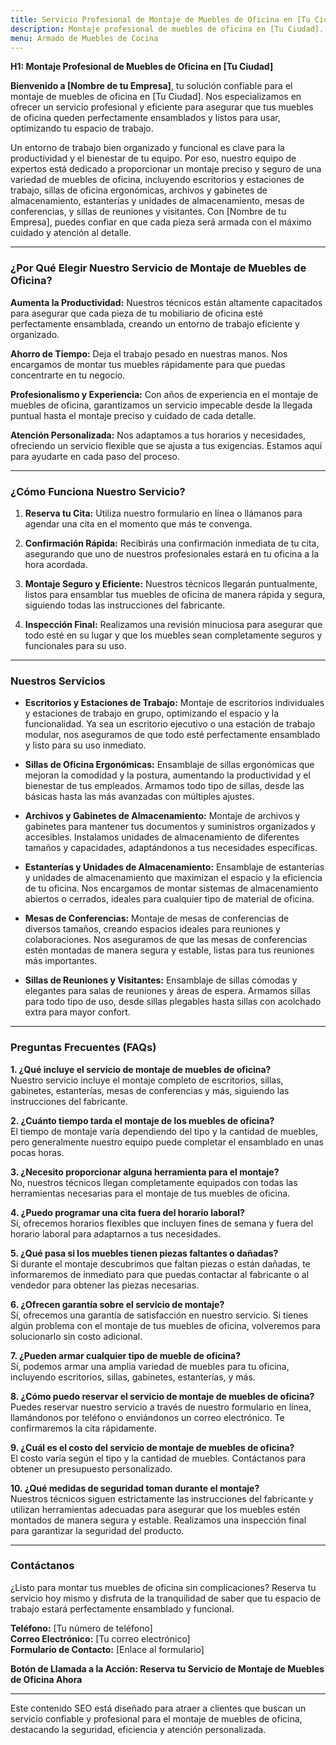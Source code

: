 ```yaml
---
title: Servicio Profesional de Montaje de Muebles de Oficina en [Tu Ciudad]
description: Montaje profesional de muebles de oficina en [Tu Ciudad]. Ensamblaje de escritorios, sillas, gabinetes y más. Reserva tu cita hoy y optimiza tu espacio de trabajo.
menu: Armado de Muebles de Cocina
---
```


**H1: Montaje Profesional de Muebles de Oficina en [Tu Ciudad]**

**Bienvenido a [Nombre de tu Empresa]**, tu solución confiable para el montaje de muebles de oficina en [Tu Ciudad]. Nos especializamos en ofrecer un servicio profesional y eficiente para asegurar que tus muebles de oficina queden perfectamente ensamblados y listos para usar, optimizando tu espacio de trabajo. 

Un entorno de trabajo bien organizado y funcional es clave para la productividad y el bienestar de tu equipo. Por eso, nuestro equipo de expertos está dedicado a proporcionar un montaje preciso y seguro de una variedad de muebles de oficina, incluyendo escritorios y estaciones de trabajo, sillas de oficina ergonómicas, archivos y gabinetes de almacenamiento, estanterías y unidades de almacenamiento, mesas de conferencias, y sillas de reuniones y visitantes. Con [Nombre de tu Empresa], puedes confiar en que cada pieza será armada con el máximo cuidado y atención al detalle.

---

### ¿Por Qué Elegir Nuestro Servicio de Montaje de Muebles de Oficina?

**Aumenta la Productividad:**
Nuestros técnicos están altamente capacitados para asegurar que cada pieza de tu mobiliario de oficina esté perfectamente ensamblada, creando un entorno de trabajo eficiente y organizado.

**Ahorro de Tiempo:**
Deja el trabajo pesado en nuestras manos. Nos encargamos de montar tus muebles rápidamente para que puedas concentrarte en tu negocio.

**Profesionalismo y Experiencia:**
Con años de experiencia en el montaje de muebles de oficina, garantizamos un servicio impecable desde la llegada puntual hasta el montaje preciso y cuidado de cada detalle.

**Atención Personalizada:**
Nos adaptamos a tus horarios y necesidades, ofreciendo un servicio flexible que se ajusta a tus exigencias. Estamos aquí para ayudarte en cada paso del proceso.

---

### ¿Cómo Funciona Nuestro Servicio?

1. **Reserva tu Cita:**
   Utiliza nuestro formulario en línea o llámanos para agendar una cita en el momento que más te convenga.

2. **Confirmación Rápida:**
   Recibirás una confirmación inmediata de tu cita, asegurando que uno de nuestros profesionales estará en tu oficina a la hora acordada.

3. **Montaje Seguro y Eficiente:**
   Nuestros técnicos llegarán puntualmente, listos para ensamblar tus muebles de oficina de manera rápida y segura, siguiendo todas las instrucciones del fabricante.

4. **Inspección Final:**
   Realizamos una revisión minuciosa para asegurar que todo esté en su lugar y que los muebles sean completamente seguros y funcionales para su uso.

---

### Nuestros Servicios

- **Escritorios y Estaciones de Trabajo:**
  Montaje de escritorios individuales y estaciones de trabajo en grupo, optimizando el espacio y la funcionalidad. Ya sea un escritorio ejecutivo o una estación de trabajo modular, nos aseguramos de que todo esté perfectamente ensamblado y listo para su uso inmediato.

- **Sillas de Oficina Ergonómicas:**
  Ensamblaje de sillas ergonómicas que mejoran la comodidad y la postura, aumentando la productividad y el bienestar de tus empleados. Armamos todo tipo de sillas, desde las básicas hasta las más avanzadas con múltiples ajustes.

- **Archivos y Gabinetes de Almacenamiento:**
  Montaje de archivos y gabinetes para mantener tus documentos y suministros organizados y accesibles. Instalamos unidades de almacenamiento de diferentes tamaños y capacidades, adaptándonos a tus necesidades específicas.

- **Estanterías y Unidades de Almacenamiento:**
  Ensamblaje de estanterías y unidades de almacenamiento que maximizan el espacio y la eficiencia de tu oficina. Nos encargamos de montar sistemas de almacenamiento abiertos o cerrados, ideales para cualquier tipo de material de oficina.

- **Mesas de Conferencias:**
  Montaje de mesas de conferencias de diversos tamaños, creando espacios ideales para reuniones y colaboraciones. Nos aseguramos de que las mesas de conferencias estén montadas de manera segura y estable, listas para tus reuniones más importantes.

- **Sillas de Reuniones y Visitantes:**
  Ensamblaje de sillas cómodas y elegantes para salas de reuniones y áreas de espera. Armamos sillas para todo tipo de uso, desde sillas plegables hasta sillas con acolchado extra para mayor confort.

---

### Preguntas Frecuentes (FAQs)

**1. ¿Qué incluye el servicio de montaje de muebles de oficina?**  
Nuestro servicio incluye el montaje completo de escritorios, sillas, gabinetes, estanterías, mesas de conferencias y más, siguiendo las instrucciones del fabricante.

**2. ¿Cuánto tiempo tarda el montaje de los muebles de oficina?**  
El tiempo de montaje varía dependiendo del tipo y la cantidad de muebles, pero generalmente nuestro equipo puede completar el ensamblado en unas pocas horas.

**3. ¿Necesito proporcionar alguna herramienta para el montaje?**  
No, nuestros técnicos llegan completamente equipados con todas las herramientas necesarias para el montaje de tus muebles de oficina.

**4. ¿Puedo programar una cita fuera del horario laboral?**  
Sí, ofrecemos horarios flexibles que incluyen fines de semana y fuera del horario laboral para adaptarnos a tus necesidades.

**5. ¿Qué pasa si los muebles tienen piezas faltantes o dañadas?**  
Si durante el montaje descubrimos que faltan piezas o están dañadas, te informaremos de inmediato para que puedas contactar al fabricante o al vendedor para obtener las piezas necesarias.

**6. ¿Ofrecen garantía sobre el servicio de montaje?**  
Sí, ofrecemos una garantía de satisfacción en nuestro servicio. Si tienes algún problema con el montaje de tus muebles de oficina, volveremos para solucionarlo sin costo adicional.

**7. ¿Pueden armar cualquier tipo de mueble de oficina?**  
Sí, podemos armar una amplia variedad de muebles para tu oficina, incluyendo escritorios, sillas, gabinetes, estanterías, y más.

**8. ¿Cómo puedo reservar el servicio de montaje de muebles de oficina?**  
Puedes reservar nuestro servicio a través de nuestro formulario en línea, llamándonos por teléfono o enviándonos un correo electrónico. Te confirmaremos la cita rápidamente.

**9. ¿Cuál es el costo del servicio de montaje de muebles de oficina?**  
El costo varía según el tipo y la cantidad de muebles. Contáctanos para obtener un presupuesto personalizado.

**10. ¿Qué medidas de seguridad toman durante el montaje?**  
Nuestros técnicos siguen estrictamente las instrucciones del fabricante y utilizan herramientas adecuadas para asegurar que los muebles estén montados de manera segura y estable. Realizamos una inspección final para garantizar la seguridad del producto.

---

### Contáctanos

¿Listo para montar tus muebles de oficina sin complicaciones? Reserva tu servicio hoy mismo y disfruta de la tranquilidad de saber que tu espacio de trabajo estará perfectamente ensamblado y funcional.

**Teléfono:** [Tu número de teléfono]  
**Correo Electrónico:** [Tu correo electrónico]  
**Formulario de Contacto:** [Enlace al formulario]

**Botón de Llamada a la Acción: Reserva tu Servicio de Montaje de Muebles de Oficina Ahora**

---

Este contenido SEO está diseñado para atraer a clientes que buscan un servicio confiable y profesional para el montaje de muebles de oficina, destacando la seguridad, eficiencia y atención personalizada.